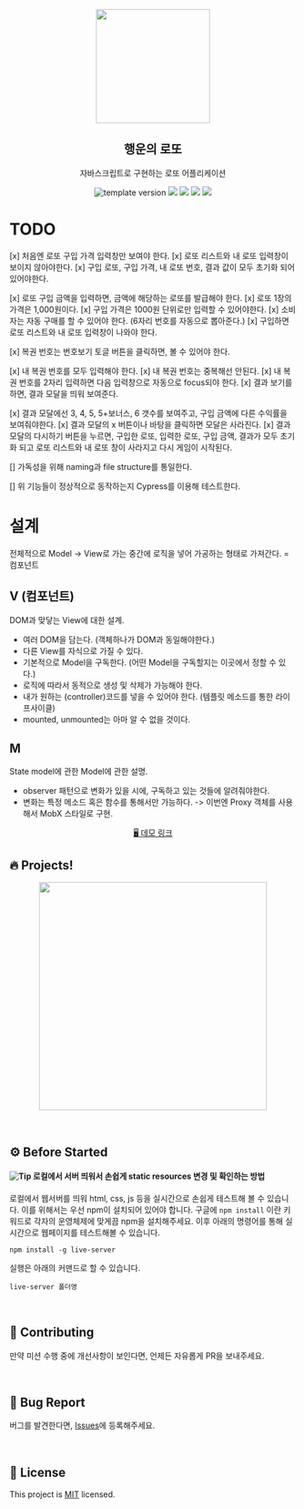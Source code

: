 <p align="middle" >
  <img width="200px;" src="./src/images/lotto_ball.png"/>
</p>
<h2 align="middle">행운의 로또</h2>
<p align="middle">자바스크립트로 구현하는 로또 어플리케이션</p>
<p align="middle">
  <img src="https://img.shields.io/badge/version-1.0.0-blue?style=flat-square" alt="template version"/>
  <img src="https://img.shields.io/badge/language-html-red.svg?style=flat-square"/>
  <img src="https://img.shields.io/badge/language-css-blue.svg?style=flat-square"/>
  <img src="https://img.shields.io/badge/language-js-yellow.svg?style=flat-square"/>
  <img src="https://img.shields.io/badge/license-MIT-brightgreen.svg?style=flat-square"/>
</p>

# TODO

[x] 처음엔 로또 구입 가격 입력창만 보여야 한다.
[x] 로또 리스트와 내 로또 입력창이 보이지 않아야한다.
[x] 구입 로또, 구입 가격, 내 로또 번호, 결과 값이 모두 초기화 되어 있어야한다.

[x] 로또 구입 금액을 입력하면, 금액에 해당하는 로또를 발급해야 한다.
[x] 로또 1장의 가격은 1,000원이다.
[x] 구입 가격은 1000원 단위로만 입력할 수 있어야한다.
[x] 소비자는 자동 구매를 할 수 있어야 한다. (6자리 번호를 자동으로 뽑아준다.)
[x] 구입하면 로또 리스트와 내 로또 입력창이 나와야 한다.

[x] 복권 번호는 번호보기 토글 버튼을 클릭하면, 볼 수 있어야 한다.

[x] 내 복권 번호를 모두 입력해야 한다.
[x] 내 복권 번호는 중복해선 안된다.
[x] 내 복권 번호를 2자리 입력하면 다음 입력창으로 자동으로 focus되야 한다.
[x] 결과 보기를 하면, 결과 모달을 띄워 보여준다.

[x] 결과 모달에선 3, 4, 5, 5+보너스, 6 갯수를 보여주고, 구입 금액에 다른 수익률을 보여줘야한다.
[x] 결과 모달의 x 버튼이나 바탕을 클릭하면 모달은 사라진다.
[x] 결과 모달의 다시하기 버튼을 누르면, 구입한 로또, 입력한 로또, 구입 금액, 결과가 모두 초기화 되고 로또 리스트와 내 로또 창이 사라지고 다시 게임이 시작된다.

[] 가독성을 위해 naming과 file structure를 통일한다.

[] 위 기능들이 정상적으로 동작하는지 Cypress를 이용해 테스트한다.

# 설계

전체적으로 Model -> View로 가는 중간에 로직을 넣어 가공하는 형태로 가져간다. = 컴포넌트

## V (컴포넌트)

DOM과 맞닿는 View에 대한 설계.

- 여러 DOM을 담는다. (객체하나가 DOM과 동일해야한다.)
- 다른 View를 자식으로 가질 수 있다.
- 기본적으로 Model을 구독한다. (어떤 Model을 구독할지는 이곳에서 정할 수 있다.)
- 로직에 따라서 동적으로 생성 및 삭제가 가능해야 한다.
- 내가 원하는 (controller)코드를 넣을 수 있어야 한다. (템플릿 메소드를 통한 라이프사이클)
- mounted, unmounted는 아마 알 수 없을 것이다.

## M

State model에 관한 Model에 관한 설명.

- observer 패턴으로 변화가 있을 시에, 구독하고 있는 것들에 알려줘야한다.
- 변화는 특정 메소드 혹은 함수를 통해서만 가능하다. -> 이번엔 Proxy 객체를 사용해서 MobX 스타일로 구현.

<p align="middle">
  <a href="https://next-step.github.io/js-lotto">🖥️ 데모 링크</a>
</p>

## 🔥 Projects!

<p align="middle">
  <img width="400" src="./src/images/lotto_ui.png">
</p>

<br>

## ⚙️ Before Started

#### <img alt="Tip" src="https://img.shields.io/static/v1.svg?label=&message=Tip&style=flat-square&color=673ab8"> 로컬에서 서버 띄워서 손쉽게 static resources 변경 및 확인하는 방법

로컬에서 웹서버를 띄워 html, css, js 등을 실시간으로 손쉽게 테스트해 볼 수 있습니다. 이를 위해서는 우선 npm이 설치되어 있어야 합니다. 구글에 `npm install` 이란 키워드로 각자의 운영체제에 맞게끔 npm을 설치해주세요. 이후 아래의 명령어를 통해 실시간으로 웹페이지를 테스트해볼 수 있습니다.

```
npm install -g live-server
```

실행은 아래의 커맨드로 할 수 있습니다.

```
live-server 폴더명
```

<br/>

## 👏 Contributing

만약 미션 수행 중에 개선사항이 보인다면, 언제든 자유롭게 PR을 보내주세요.

<br/>

## 🐞 Bug Report

버그를 발견한다면, [Issues](https://github.com/next-step/js-lotto/issues)에 등록해주세요.

<br/>

## 📝 License

This project is [MIT](https://github.com/next-step/js-lotto/blob/main/LICENSE) licensed.
